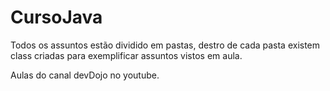 # CursoJava

Todos os assuntos estão dividido em pastas, destro de cada pasta existem class criadas para exemplificar 
assuntos vistos em aula.

Aulas do canal devDojo no youtube.
